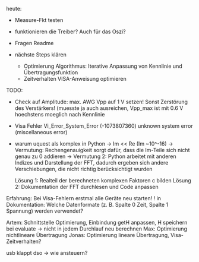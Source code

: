 
heute:

- Measure-Fkt testen
- funktionieren die Treiber? Auch für das Oszi?
- Fragen Readme


- nächste Steps klären
	- Optimierung Algorithmus: Iterative Anpassung von Kennlinie und Übertragungsfunktion
	- Zeitverhalten VISA-Anweisung optimieren
	
	
TODO:
- Check auf Amplitude: max. AWG Vpp auf 1 V setzen! Sonst Zerstörung des Verstärkers! 
	(muesste ja auch ausreichen, Vpp_max ist mit 0.6 V hoechstens moeglich nach Kennlinie
- Visa Fehler Vi_Error_System_Error (-1073807360) unknown system error (miscellaneous error)
- warum uquest als komplex in Python -> Im << Re (Im ~10^-16)
	-> Vermutung: Rechengenauigkeit sorgt dafür, dass die Im-Teile sich nicht genau zu 0 addieren
	-> Vermutung 2: Python arbeitet mit anderen Indizes und Darstellung der FFT, dadurch ergeben sich andere Verschiebungen, die nicht richtig berücksichtigt wurden
	
	Lösung 1: Realteil der berechneten komplexen Faktoren c bilden
	Lösung 2: Dokumentation der FFT durchlesen und Code anpassen

Erfahrung: Bei Visa-Fehlern erstmal alle Geräte neu starten!
! in Dokumentation: Welche Datenformate (z. B. Spalte 0 Zeit, Spalte 1 Spannung) werden verwendet?

Artem: Schnittstelle Optimierung, Einbindung getH anpassen, H speichern bei evaluate -> nicht in jedem Durchlauf neu berechnen
Max: Optimierung nichtlineare Übertragung
Jonas: Optimierung lineare Übertragung, Visa-Zeitverhalten?

usb klappt 
dso -> wie ansteuern?

